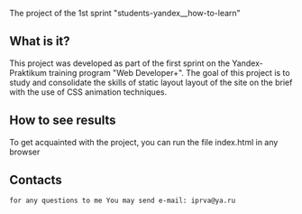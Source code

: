 The project of the 1st sprint "students-yandex__how-to-learn"

  What is it?
  -----------

  This project was developed as part of the first sprint on the Yandex-Praktikum training program "Web Developer+". 
  The goal of this project is to study and consolidate the skills of static layout layout of the site on the brief with the use of CSS animation techniques.

  How to see results
  ------------

  To get acquainted with the project, you can run the file index.html in any browser

  Contacts
  --------

    for any questions to me You may send e-mail: iprva@ya.ru